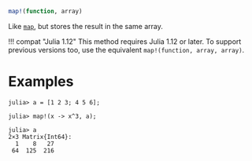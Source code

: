 ```julia
map!(function, array)
```

Like [`map`](@ref), but stores the result in the same array.

!!! compat "Julia 1.12"
    This method requires Julia 1.12 or later. To support previous versions too, use the equivalent `map!(function, array, array)`.


# Examples

```jldoctest
julia> a = [1 2 3; 4 5 6];

julia> map!(x -> x^3, a);

julia> a
2×3 Matrix{Int64}:
  1    8   27
 64  125  216
```
